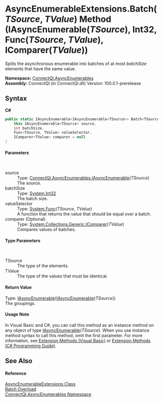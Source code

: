 # AsyncEnumerableExtensions.Batch(*TSource*, *TValue*) Method (IAsyncEnumerable(*TSource*), Int32, Func(*TSource*, *TValue*), IComparer(*TValue*))
 

Splits the asynchronous enumerable into batches of at most *batchSize* elements that have the same value.

**Namespace:**&nbsp;<a href="N_ConnectQl_AsyncEnumerables">ConnectQl.AsyncEnumerables</a><br />**Assembly:**&nbsp;ConnectQl (in ConnectQl.dll) Version: 100.0.1-prerelease

## Syntax

**C#**<br />
``` C#
public static IAsyncEnumerable<IAsyncEnumerable<TSource>> Batch<TSource, TValue>(
	this IAsyncEnumerable<TSource> source,
	int batchSize,
	Func<TSource, TValue> valueSelector,
	IComparer<TValue> comparer = null
)

```


#### Parameters
&nbsp;<dl><dt>source</dt><dd>Type: <a href="T_ConnectQl_AsyncEnumerables_IAsyncEnumerable_1">ConnectQl.AsyncEnumerables.IAsyncEnumerable</a>(*TSource*)<br />The source.</dd><dt>batchSize</dt><dd>Type: <a href="http://msdn2.microsoft.com/en-us/library/td2s409d" target="_blank">System.Int32</a><br />The batch size.</dd><dt>valueSelector</dt><dd>Type: <a href="http://msdn2.microsoft.com/en-us/library/bb549151" target="_blank">System.Func</a>(*TSource*, *TValue*)<br />A function that returns the value that should be equal over a batch.</dd><dt>comparer (Optional)</dt><dd>Type: <a href="http://msdn2.microsoft.com/en-us/library/8ehhxeaf" target="_blank">System.Collections.Generic.IComparer</a>(*TValue*)<br />Compares values of batches.</dd></dl>

#### Type Parameters
&nbsp;<dl><dt>TSource</dt><dd>The type of the elements.</dd><dt>TValue</dt><dd>The type of the values that must be identical.</dd></dl>

#### Return Value
Type: <a href="T_ConnectQl_AsyncEnumerables_IAsyncEnumerable_1">IAsyncEnumerable</a>(<a href="T_ConnectQl_AsyncEnumerables_IAsyncEnumerable_1">IAsyncEnumerable</a>(*TSource*))<br />The groupings.

#### Usage Note
In Visual Basic and C#, you can call this method as an instance method on any object of type <a href="T_ConnectQl_AsyncEnumerables_IAsyncEnumerable_1">IAsyncEnumerable</a>(*TSource*). When you use instance method syntax to call this method, omit the first parameter. For more information, see <a href="http://msdn.microsoft.com/en-us/library/bb384936.aspx">Extension Methods (Visual Basic)</a> or <a href="http://msdn.microsoft.com/en-us/library/bb383977.aspx">Extension Methods (C# Programming Guide)</a>.

## See Also


#### Reference
<a href="T_ConnectQl_AsyncEnumerables_AsyncEnumerableExtensions">AsyncEnumerableExtensions Class</a><br /><a href="Overload_ConnectQl_AsyncEnumerables_AsyncEnumerableExtensions_Batch">Batch Overload</a><br /><a href="N_ConnectQl_AsyncEnumerables">ConnectQl.AsyncEnumerables Namespace</a><br />
